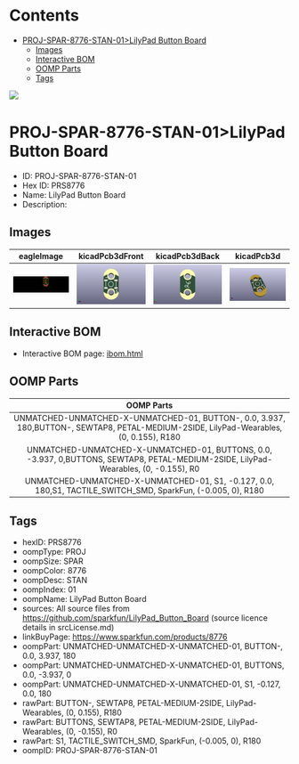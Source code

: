 



Contents
========

* [PROJ-SPAR-8776-STAN-01>LilyPad Button Board](#proj-spar-8776-stan-01lilypad-button-board)
	* [Images](#images)
	* [Interactive BOM](#interactive-bom)
	* [OOMP Parts](#oomp-parts)
	* [Tags](#tags)
  
![][im]
# PROJ-SPAR-8776-STAN-01>LilyPad Button Board

- ID: PROJ-SPAR-8776-STAN-01
- Hex ID: PRS8776
- Name: LilyPad Button Board
- Description: 

## Images
  
  

|eagleImage|kicadPcb3dFront|kicadPcb3dBack|kicadPcb3d|
| :---: | :---: | :---: | :---: |
|[![eagleImage](eagleImage_140.png)](eagleImage_600.png)|[![kicadPcb3dFront](kicadPcb3dFront_140.png)](kicadPcb3dFront_600.png)|[![kicadPcb3dBack](kicadPcb3dBack_140.png)](kicadPcb3dBack_600.png)|[![kicadPcb3d](kicadPcb3d_140.png)](kicadPcb3d_600.png)|

## Interactive BOM

- Interactive BOM page: [ibom.html](kicad/bom/ibom.html)

## OOMP Parts
  

|OOMP Parts|
| :---: |
|UNMATCHED-UNMATCHED-X-UNMATCHED-01, BUTTON-, 0.0, 3.937, 180,BUTTON-, SEWTAP8, PETAL-MEDIUM-2SIDE, LilyPad-Wearables, (0, 0.155), R180|
|UNMATCHED-UNMATCHED-X-UNMATCHED-01, BUTTONS, 0.0, -3.937, 0,BUTTONS, SEWTAP8, PETAL-MEDIUM-2SIDE, LilyPad-Wearables, (0, -0.155), R0|
|UNMATCHED-UNMATCHED-X-UNMATCHED-01, S1, -0.127, 0.0, 180,S1, TACTILE_SWITCH_SMD, SparkFun, (-0.005, 0), R180|

## Tags

- hexID: PRS8776
- oompType: PROJ
- oompSize: SPAR
- oompColor: 8776
- oompDesc: STAN
- oompIndex: 01
- oompName: LilyPad Button Board
- sources: All source files from https://github.com/sparkfun/LilyPad_Button_Board (source licence details in srcLicense.md)
- linkBuyPage: https://www.sparkfun.com/products/8776
- oompPart: UNMATCHED-UNMATCHED-X-UNMATCHED-01, BUTTON-, 0.0, 3.937, 180
- oompPart: UNMATCHED-UNMATCHED-X-UNMATCHED-01, BUTTONS, 0.0, -3.937, 0
- oompPart: UNMATCHED-UNMATCHED-X-UNMATCHED-01, S1, -0.127, 0.0, 180
- rawPart: BUTTON-, SEWTAP8, PETAL-MEDIUM-2SIDE, LilyPad-Wearables, (0, 0.155), R180
- rawPart: BUTTONS, SEWTAP8, PETAL-MEDIUM-2SIDE, LilyPad-Wearables, (0, -0.155), R0
- rawPart: S1, TACTILE_SWITCH_SMD, SparkFun, (-0.005, 0), R180
- oompID: PROJ-SPAR-8776-STAN-01



[im]: kicadPcb3d_450.png
